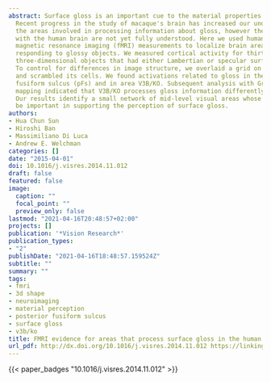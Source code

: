 ```yaml
---
abstract: Surface gloss is an important cue to the material properties of objects.
  Recent progress in the study of macaque's brain has increased our understating of
  the areas involved in processing information about gloss, however the homologies
  with the human brain are not yet fully understood. Here we used human functional
  magnetic resonance imaging (fMRI) measurements to localize brain areas preferentially
  responding to glossy objects. We measured cortical activity for thirty-two rendered
  three-dimensional objects that had either Lambertian or specular surface properties.
  To control for differences in image structure, we overlaid a grid on the images
  and scrambled its cells. We found activations related to gloss in the posterior
  fusiform sulcus (pFs) and in area V3B/KO. Subsequent analysis with Granger causality
  mapping indicated that V3B/KO processes gloss information differently than pFs.
  Our results identify a small network of mid-level visual areas whose activity may
  be important in supporting the perception of surface gloss.
authors:
- Hua Chun Sun
- Hiroshi Ban
- Massimiliano Di Luca
- Andrew E. Welchman
categories: []
date: "2015-04-01"
doi: 10.1016/j.visres.2014.11.012
draft: false
featured: false
image:
  caption: ""
  focal_point: ""
  preview_only: false
lastmod: "2021-04-16T20:48:57+02:00"
projects: []
publication: '*Vision Research*'
publication_types:
- "2"
publishDate: "2021-04-16T18:48:57.159524Z"
subtitle: ""
summary: ""
tags:
- fmri
- 3d shape
- neuroimaging
- material perception
- posterior fusiform sulcus
- surface gloss
- v3b/ko
title: FMRI evidence for areas that process surface gloss in the human visual cortex
url_pdf: http://dx.doi.org/10.1016/j.visres.2014.11.012 https://linkinghub.elsevier.com/retrieve/pii/S0042698914003022
---
```

{{< paper_badges "10.1016/j.visres.2014.11.012" >}}
